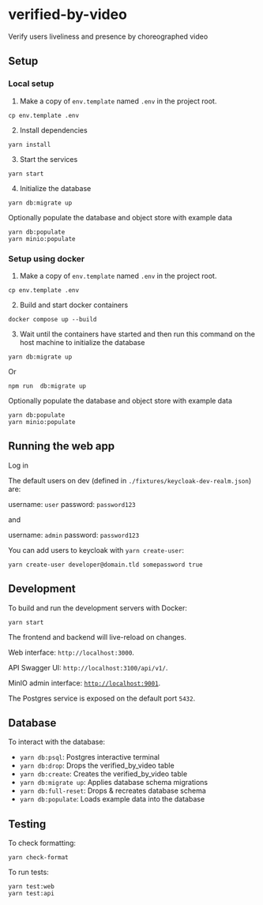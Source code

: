 # verified-by-video

Verify users liveliness and presence by choreographed video

## Setup

### Local setup

1. Make a copy of `env.template` named `.env` in the project root.

```
cp env.template .env
```

2. Install dependencies

```
yarn install
```

3. Start the services

```
yarn start
```

4. Initialize the database

```
yarn db:migrate up
```

Optionally populate the database and object store with example data

```
yarn db:populate
yarn minio:populate
```

### Setup using docker

1. Make a copy of `env.template` named `.env` in the project root.

```
cp env.template .env
```

2. Build and start docker containers

```
docker compose up --build
```

3. Wait until the containers have started and then run this command on the host machine to initialize the database

```
yarn db:migrate up
```

Or

```
npm run  db:migrate up
```

Optionally populate the database and object store with example data

```
yarn db:populate
yarn minio:populate
```

## Running the web app

Log in

The default users on dev (defined in `./fixtures/keycloak-dev-realm.json`) are:

username: `user`
password: `password123`

and

username: `admin`
password: `password123`

You can add users to keycloak with `yarn create-user`:

```
yarn create-user developer@domain.tld somepassword true
```

## Development

To build and run the development servers with Docker:

```
yarn start
```

The frontend and backend will live-reload on changes.

Web interface: `http://localhost:3000`.

API Swagger UI: `http://localhost:3100/api/v1/`.

MinIO admin interface: [`http://localhost:9001`](http://localhost:9001).

The Postgres service is exposed on the default port `5432`.

## Database

To interact with the database:

- `yarn db:psql`: Postgres interactive terminal
- `yarn db:drop`: Drops the verified_by_video table
- `yarn db:create`: Creates the verified_by_video table
- `yarn db:migrate up`: Applies database schema migrations
- `yarn db:full-reset`: Drops & recreates database schema
- `yarn db:populate`: Loads example data into the database

## Testing

To check formatting:

```
yarn check-format
```

To run tests:

```
yarn test:web
yarn test:api
```
